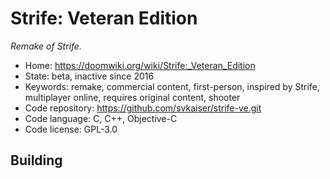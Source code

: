 # Strife: Veteran Edition

_Remake of Strife._

- Home: https://doomwiki.org/wiki/Strife:_Veteran_Edition
- State: beta, inactive since 2016
- Keywords: remake, commercial content, first-person, inspired by Strife, multiplayer online, requires original content, shooter
- Code repository: https://github.com/svkaiser/strife-ve.git
- Code language: C, C++, Objective-C
- Code license: GPL-3.0

## Building
